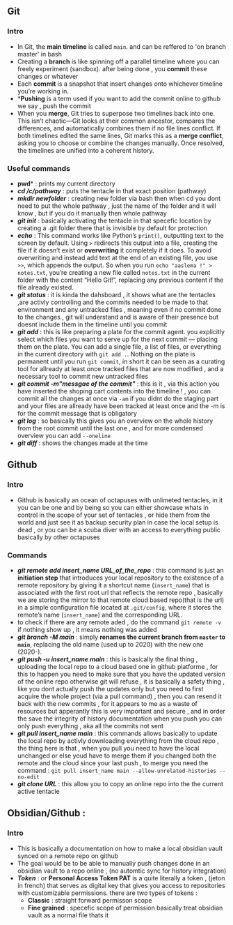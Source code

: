 ## Git
### Intro
* In Git, the **main timeline** is called `main`. and can be reffered to 'on branch master' in bash 
* Creating a **branch** is like spinning off a parallel timeline where you can freely experiment (sandbox). after being done , you **commit** these changes or whatever 
* Each **commit** is a snapshot that insert changes onto whichever timeline you’re working in. 
* ***Pushing** is a term used if you want to add the commit online to github we say , push the commit  
* When you **merge**, Git tries to superpose two timelines back into one. This isn’t chaotic—Git looks at their common ancestor, compares the differences, and automatically combines them if no file lines conflict. If both timelines edited the same lines, Git marks this as a **merge conflict**, asking you to choose or combine the changes manually. Once resolved, the timelines are unified into a coherent history.

### Useful commands
* **pwd*** : prints my current directory
* ***cd /c/pathway*** : puts the tentacle in that exact position (pathway)
* ***mkdir newfolder*** : creating new folder via bash  then when cd you dont need to put the whole pathway , just the name of the folder and it will know , but if you do it manually then whole pathway 
* ***git init*** : basically activating the tentacle in that specefic location by creating a .git folder there that is invisible by default for protection 
* ***echo*** : This command works like Python’s `print()`, outputting text to the screen by default. Using `>` redirects this output into a file, creating the file if it doesn’t exist or **overwriting** it completely if it does. To avoid overwriting and instead add text at the end of an existing file, you use `>>`, which appends the output. So when you run `echo "aaslema !" > notes.txt`, you’re creating a new file called `notes.txt` in the current folder with the content “Hello Git!”, replacing any previous content if the file already existed.
* ***git status*** : it is kinda the dahsboard , it shows what are the tentacles ,are activly controlling and the commits needed to be made to that environment and any untracked files , meaning even if no commit done to the changes , git will understand and is aware of their presence but doesnt include them in the timeline until you commit 
* ***git add*** : this is like preparing a plate for the commit agent. you explicitly select which files you want to serve up for the next commit — placing them on the plate. You can add a single file, a list of files, or everything in the current directory with `git add .`. Nothing on the plate is permanent until you run `git commit`, in short it can be seen as a curating tool for allready at least once tracked files that are now modified , and a necessary tool to commit new untracked files
* ***git commit -m"messgae of the commit"*** : this is it , via this action you have inserted the shoping cart contents into the timeline ! , you can commit all the changes at once via `-am` if you didnt do the staging part and your files are allready have been tracked at least once and the -m is for the commit message that is obligatory
* ***git log*** : so basically this gives you an overview on the whole history from the root commit until the last one , and for more condensed overview you can add `--oneline`
* ***git diff*** : shows the changes made at the time

## Github
### Intro
* Github is basically an ocean of octapuses with unlimeted tentacles, in it you can be one and by being so you can either showcase whats in control in the scope of your set of tentacles , or hide them from the world and just see it as backup security plan in case the local setup is dead , or you can be a scuba diver with an access to everything public basically by other octapuses 
### Commands
* ***git remote add insert_name URL_of_the_repo*** :  this command is just an **initiation step** that introduces your local repository to the existence of a remote repository by giving it a shortcut name (`insert_name`) that is associated with the first root url that reflects the remote repo , basically we are storing the mirror to that remote cloud based repo(that is the url) in a simple configuration file located at `.git/config`, where it stores the remote’s name (`insert_name`) and the corresponding URL. 
* to check if there are any remote aded , do the command `git remote -v` if nothing show up , it means nothing was added 
* ***git branch -M main*** : simply **renames the current branch from `master` to `main`**, replacing the old name (used up to 2020) with the new one (2020-).
* ***git push -u insert_name main*** : this is basically the final thing , uploading  the local repo to a cloud based one in github platforme , for this to happen you need to make sure that you have the updated version of the online repo otherwise git will refuse , it is basically a safety thing , like you dont actually push the updates only but you need to first acquire the whole project (via a pull command) , then you can resend it back with the new commits , for it appears to me as a waste of resources but apperantly this is very important and secure , and in order the save the integrity of history documentation when you push you can only push everything , aka all the commits not sent 
* ***git pull insert_name main*** : this commands allows basically to update the local repo by activly downloading everything from the cloud repo , the thing here is that , when you pull you need to have the local unchanged or else youd have to merge them if you changed both the remote and the cloud since your last push , to merge you need the command : `git pull insert_name main --allow-unrelated-histories --no-edit`
* ***git clone URL*** : this allow you to copy an online repo into the the current active tentacle 

## Obsidian/Github :
### Intro 
* This is basically a documentation on how to make a local obsidian vault synced on a remote repo on github 
* The goal would be to be able to manually push changes done in an obsidian vault to a repo online , (no automtic sync for history integration)
* ***Token*** : or **Personal Access Token PAT** is a quite literally a token , (jeton in french) that serves as digital key that gives you access to repositories with customizable permissions. there are two types of tokens :
	* **Classic** : straight forward permisson scope 
	* **Fine grained** : specefic scope of permission 
	basically treat obsidian vault as a normal file thats it 
	
